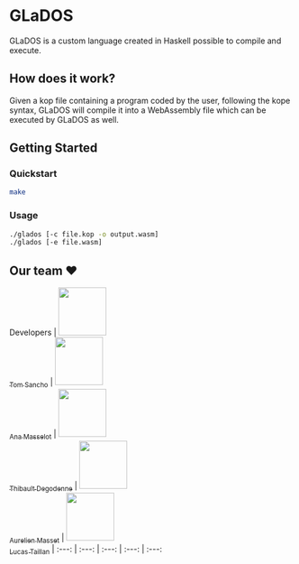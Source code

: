 # GLaDOS

GLaDOS is a custom language created in Haskell possible to compile and execute.

## How does it work?

Given a kop file containing a program coded by the user, following the kope syntax, GLaDOS will compile it into a WebAssembly file which can be executed by GLaDOS as well.

## Getting Started

### Quickstart

```sh
make
```

### Usage

```sh
./glados [-c file.kop -o output.wasm]
./glados [-e file.wasm]
```

## Our team :heart:

Developers
| [<img src="https://github.com/Nestyles.png?size=85" width=85><br><sub>Tom Sancho</sub>](https://github.com/Nestyles) | [<img src="https://github.com/MizuriGit.png?size=85" width=85><br><sub>Ana Masselot</sub>](https://github.com/MizuriGit) | [<img src="https://github.com/Tipbs.png?size=85" width=85><br><sub>Thibault Degodenne</sub>](https://github.com/Tipbs) | [<img src="https://github.com/draze999.png?size=85" width=85><br><sub>Aurelien Masset</sub>](https://github.com/draze999) | [<img src="https://github.com/TAILLAN-Lucas.png?size=85" width=85><br><sub>Lucas Taillan</sub>](https://github.com/TAILLAN-Lucas)
| :---: | :---: | :---: | :---: | :---:
